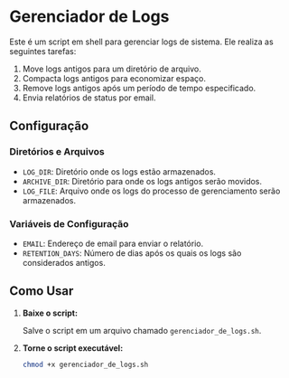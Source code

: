 # Gerenciador de Logs

Este é um script em shell para gerenciar logs de sistema. Ele realiza as seguintes tarefas:

1. Move logs antigos para um diretório de arquivo.
2. Compacta logs antigos para economizar espaço.
3. Remove logs antigos após um período de tempo especificado.
4. Envia relatórios de status por email.

## Configuração

### Diretórios e Arquivos

- `LOG_DIR`: Diretório onde os logs estão armazenados.
- `ARCHIVE_DIR`: Diretório para onde os logs antigos serão movidos.
- `LOG_FILE`: Arquivo onde os logs do processo de gerenciamento serão armazenados.

### Variáveis de Configuração

- `EMAIL`: Endereço de email para enviar o relatório.
- `RETENTION_DAYS`: Número de dias após os quais os logs são considerados antigos.

## Como Usar

1. **Baixe o script:**

   Salve o script em um arquivo chamado `gerenciador_de_logs.sh`.

2. **Torne o script executável:**

   ```bash
   chmod +x gerenciador_de_logs.sh

